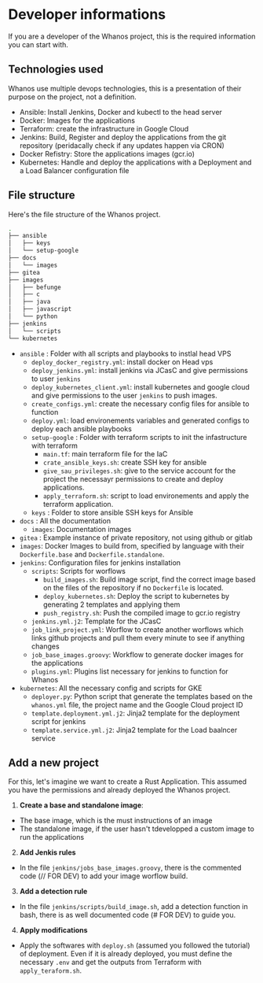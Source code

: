 # Developer informations

If you are a developer of the Whanos project, this is the required information you can start with.



## Technologies used

Whanos use multiple devops technologies, this is a presentation of their purpose on the project, not a definition.

- Ansible: Install Jenkins, Docker and kubectl to the head server
- Docker: Images for the applications
- Terraform: create the infrastructure in Google Cloud
- Jenkins: Build, Register and deploy the applications from the git repository (peridacally check if any updates happen via CRON)
- Docker Refistry: Store the applications images (gcr.io)
- Kubernetes: Handle and deploy the applications with a Deployment and a Load Balancer configuration file

## File structure

Here's the file structure of the Whanos project.

```bash
.
├── ansible
│   ├── keys
│   └── setup-google
├── docs
│   └── images
├── gitea
├── images
│   ├── befunge
│   ├── c
│   ├── java
│   ├── javascript
│   └── python
├── jenkins
│   └── scripts
└── kubernetes
```

- `ansible` : Folder with all scripts and playbooks to instlal head VPS
  - `deploy_docker_registry.yml`: install docker on Head vps
  - `deploy_jenkins.yml`: install jenkins via JCasC and give permissions to user `jenkins`
  - `deploy_kubernetes_client.yml`: install kubernetes and google cloud and give permissions to the user `jenkins`  to push images.
  - `create_configs.yml`: create the necessary config files for ansible to function
  - `deploy.yml`: load environements variables and generated configs to deploy each ansible playbooks
  - `setup-google` : Folder with terraform scripts to init the infastructure with terraform
    - `main.tf`: main terraform file for the IaC
    - `crate_ansible_keys.sh`: create SSH key for ansible
    - `give_sau_privileges.sh`: give to the service account for the project the necessayr permissions to create and deploy applications.
    - `apply_terraform.sh`: script to load environements and apply the terraform application.
  - `keys` : Folder to store ansible SSH keys for Ansible
- `docs` : All the documentation
  - `images`: Documentation images
- `gitea` : Example instance of private repository, not using github or gitlab
- `images`: Docker Images to build from, specified by language with their `Dockerfile.base` and `Dockerfile.standalone`.
- `jenkins`: Configuration files for jenkins installation
  - `scripts`: Scripts for worflows
    - `build_images.sh`: Build image script, find the correct image based on the files of the repository if no `Dockerfile` is located.
    - `deploy_kubernetes.sh`: Deploy the script to kubernetes by generating 2 templates and applying them
    - `push_registry.sh`: Push the compiled image to gcr.io registry
  - `jenkins.yml.j2`: Template for the JCasC
  - `job_link_project.yml`: Worflow to create another worflows which links github projects and pull them every minute to see if anything changes
  - `job_base_images.groovy`: Workflow to generate docker images for the applications
  - `plugins.yml`: Plugins list necessary for jenkins to function for Whanos
- `kubernetes`: All the necessary config and scripts for GKE
  - `deployer.py`: Python script that generate the templates based on the `whanos.yml` file, the project name and the Google Cloud project ID
  - `template.deployment.yml.j2`: Jinja2 template for the deployment script for jenkins
  - `template.service.yml.j2`: Jinja2 template for the Load baalncer service

## Add a new project

For this, let's imagine we want to create a Rust Application. This assumed you have the permissions and already deployed the Whanos project.

1. **Create a base and standalone image**:

- The base image, which is the must instructions of an image
- The standalone image, if the user hasn't tdevelopped a custom image to run the applications

2. **Add Jenkis rules**

- In the file `jenkins/jobs_base_images.groovy`, there is the commented code (// FOR DEV) to add your image worflow build.

3. **Add a detection rule**

- In the file `jenkins/scripts/build_image.sh`, add a detection function in bash, there is as well documented code (# FOR DEV) to guide you.

4. **Apply modifications**

- Apply the softwares with `deploy.sh` (assumed you followed the tutorial) of deployment. Even if it is already deployed, you must define the necessary `.env` and get the outputs from Terraform with `apply_teraform.sh`.

